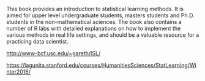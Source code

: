 
This book provides an introduction to statistical learning methods. It is aimed for upper level undergraduate students, masters students and Ph.D. students in the non-mathematical sciences. The book also contains a number of R labs with detailed explanations on how to implement the various methods in real life settings, and should be a valuable resource for a practicing data scientist.


http://www-bcf.usc.edu/~gareth/ISL/

https://lagunita.stanford.edu/courses/HumanitiesSciences/StatLearning/Winter2016/
